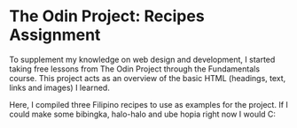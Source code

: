 # The Odin Project: Recipes Assignment

To supplement my knowledge on web design and development, I started taking free lessons from The Odin Project through the Fundamentals course. This project acts as an overview of the basic HTML (headings, text, links and images) I learned. 

Here, I compiled three Filipino recipes to use as examples for the project. If I could make some bibingka, halo-halo and ube hopia right now I would C:
